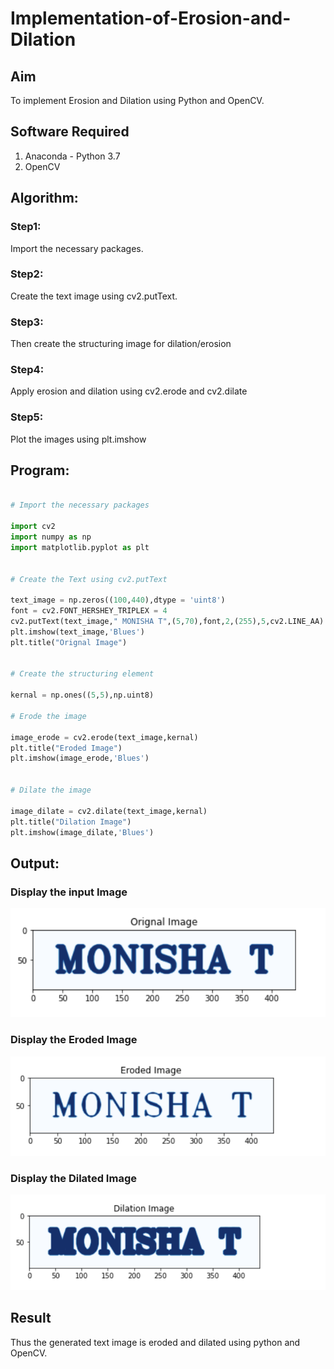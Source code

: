 # Implementation-of-Erosion-and-Dilation
## Aim
To implement Erosion and Dilation using Python and OpenCV.
## Software Required
1. Anaconda - Python 3.7
2. OpenCV
## Algorithm:

### Step1:

Import the necessary packages.

### Step2:

Create the text image using cv2.putText.

### Step3:

Then create the structuring image for dilation/erosion

### Step4:

Apply erosion and dilation using cv2.erode and cv2.dilate

### Step5:

Plot the images using plt.imshow

 
## Program:

``` Python

# Import the necessary packages

import cv2
import numpy as np
import matplotlib.pyplot as plt


# Create the Text using cv2.putText

text_image = np.zeros((100,440),dtype = 'uint8')
font = cv2.FONT_HERSHEY_TRIPLEX = 4
cv2.putText(text_image," MONISHA T",(5,70),font,2,(255),5,cv2.LINE_AA)
plt.imshow(text_image,'Blues')
plt.title("Orignal Image")


# Create the structuring element

kernal = np.ones((5,5),np.uint8)

# Erode the image

image_erode = cv2.erode(text_image,kernal)
plt.title("Eroded Image")
plt.imshow(image_erode,'Blues')


# Dilate the image

image_dilate = cv2.dilate(text_image,kernal)
plt.title("Dilation Image")
plt.imshow(image_dilate,'Blues')


```
## Output:

### Display the input Image

![output](./output1.png)

### Display the Eroded Image

![output](./output2.png)

### Display the Dilated Image

![output](./output3.png)

## Result
Thus the generated text image is eroded and dilated using python and OpenCV.